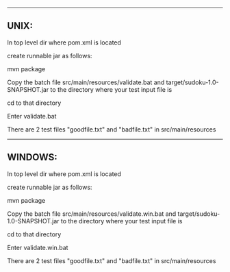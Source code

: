 --------------------------------------------------------------------------------
UNIX:
--------------------------------------------------------------------------------
In top level dir where pom.xml is located

create runnable jar as follows:

mvn package


Copy the batch file src/main/resources/validate.bat and target/sudoku-1.0-SNAPSHOT.jar to the directory where your test input file is

cd to that directory

Enter validate.bat <sudoku input file>

There are 2 test files "goodfile.txt" and "badfile.txt" in src/main/resources




--------------------------------------------------------------------------------
WINDOWS:
--------------------------------------------------------------------------------
In top level dir where pom.xml is located

create runnable jar as follows:

mvn package


Copy the batch file src/main/resources/validate.win.bat and target/sudoku-1.0-SNAPSHOT.jar to the directory where your test input file is

cd to that directory

Enter validate.win.bat <sudoku input file>

There are 2 test files "goodfile.txt" and "badfile.txt" in src/main/resources

